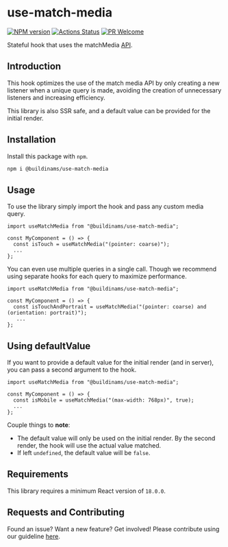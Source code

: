# use-match-media

[![NPM version][npm-image]][npm-url]
[![Actions Status][ci-image]][ci-url]
[![PR Welcome][npm-downloads-image]][npm-downloads-url]

Stateful hook that uses the matchMedia [API](https://developer.mozilla.org/en-US/docs/Web/API/Window/matchMedia).

## Introduction

This hook optimizes the use of the match media API by only creating a new listener when a unique query is made, avoiding the creation of unnecessary listeners and increasing efficiency.

This library is also SSR safe, and a default value can be provided for the initial render.

## Installation

Install this package with `npm`.

```bash
npm i @buildinams/use-match-media
```

## Usage

To use the library simply import the hook and pass any custom media query.

```tsx
import useMatchMedia from "@buildinams/use-match-media";

const MyComponent = () => {
  const isTouch = useMatchMedia("(pointer: coarse)");
  ...
};
```

You can even use multiple queries in a single call. Though we recommend using separate hooks for each query to maximize performance.

```tsx
import useMatchMedia from "@buildinams/use-match-media";

const MyComponent = () => {
  const isTouchAndPortrait = useMatchMedia("(pointer: coarse) and (orientation: portrait)");
   ...
};
```

## Using defaultValue

If you want to provide a default value for the initial render (and in server), you can pass a second argument to the hook.

```tsx
import useMatchMedia from "@buildinams/use-match-media";

const MyComponent = () => {
  const isMobile = useMatchMedia("(max-width: 768px)", true);
  ...
};
```

Couple things to **note**:

- The default value will only be used on the initial render. By the second render, the hook will use the actual value matched.
- If left `undefined`, the default value will be `false`.

## Requirements

This library requires a minimum React version of `18.0.0`.

## Requests and Contributing

Found an issue? Want a new feature? Get involved! Please contribute using our guideline [here](https://github.com/buildinamsterdam/PACKAGE-NAME/blob/main/CONTRIBUTING.md).

[npm-image]: https://img.shields.io/npm/v/@buildinams/use-match-media.svg?style=flat-square&logo=react
[npm-url]: https://npmjs.org/package/@buildinams/use-match-media
[ci-image]: https://github.com/buildinamsterdam/use-match-media/workflows/test/badge.svg
[ci-url]: https://github.com/buildinamsterdam/use-match-media/actions
[npm-downloads-image]: https://img.shields.io/npm/dm/@buildinams/use-match-media.svg
[npm-downloads-url]: https://npmcharts.com/compare/@buildinams/use-match-media?minimal=true

